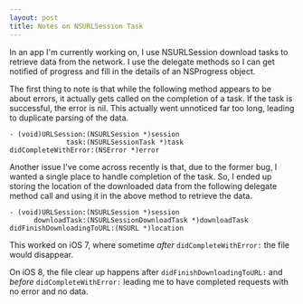```yaml
---
layout: post
title: Notes on NSURLSession Task
---
```


In an app I'm currently working on, I use NSURLSession download tasks to retrieve data from the network. I use the delegate methods so I can get notified of progress and fill in the details of an NSProgress object.

The first thing to note is that while the following method appears to be about errors, it actually gets called on the completion of a task. If the task is successful, the error is nil. This actually went unnoticed far too long, leading to duplicate parsing of the data.

```
- (void)URLSession:(NSURLSession *)session
              task:(NSURLSessionTask *)task
didCompleteWithError:(NSError *)error 
```

Another issue I've come across recently is that, due to the former bug, I wanted a single place to handle completion of the task. So, I ended up storing the location of the downloaded data from the following delegate method call and using it in the above method to retrieve the data.

```
- (void)URLSession:(NSURLSession *)session
      downloadTask:(NSURLSessionDownloadTask *)downloadTask
didFinishDownloadingToURL:(NSURL *)location
```

This worked on iOS 7, where sometime *after* `didCompleteWithError:` the file would disappear.

On iOS 8, the file clear up happens after `didFinishDownloadingToURL:` and *before* `didCompleteWithError:` leading me to have completed requests with no error and no data.
